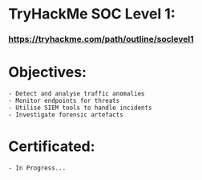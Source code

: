 # TryHackMe SOC Level 1:
### https://tryhackme.com/path/outline/soclevel1

# Objectives:
    - Detect and analyse traffic anomalies
    - Monitor endpoints for threats
    - Utilise SIEM tools to handle incidents
    - Investigate forensic artefacts

# Certificated: 
    - In Progress...
